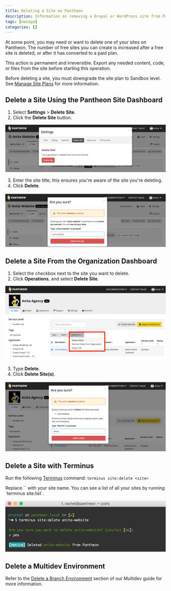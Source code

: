 ```yaml
---
title: Deleting a Site on Pantheon
description: Information on removing a Drupal or WordPress site from Pantheon.
tags: [manage]
categories: []
---
```

At some point, you may need or want to delete one of your sites on Pantheon. The number of free sites you can create is increased after a free site is deleted, or after it has converted to a paid plan.

<Alert title="Warning" type="danger">
This action is permanent and irreversible. Export any needed content, code, or files from the site before starting this operation.

Before deleting a site, you must downgrade the site plan to Sandbox level. See [Manage Site Plans](/docs/site-plan/) for more information.
</Alert>

## Delete a Site Using the Pantheon Site Dashboard
1. Select **Settings** > **Delete Site**.
2. Click the **Delete Site** button.

  ![Site Dashboard Operations Delete Site](/source/docs/assets/images/dashboard/delete-site.png)

3. Enter the site title; this ensures you're aware of the site you're deleting.
4. Click **Delete**.

  ![Site Dashboard Operations Delete Site Confirm](/source/docs/assets/images/dashboard/delete-site-confirm.png)

## Delete a Site From the Organization Dashboard

1. Select the checkbox next to the site you want to delete.
2. Click **Operations**, and select **Delete Site**.

  ![Organization Dashboard Operations Delete Site](/source/docs/assets/images/dashboard/org-delete-site.png)

3. Type **Delete**.
4. Click **Delete Site(s)**.

  ![Organization Dashboard Operations Delete Site Confirm](/source/docs/assets/images/dashboard/org-delete-site-confirm.png)


## Delete a Site with Terminus
Run the following [Terminus](/docs/terminus/) command:
`terminus site:delete <site>`

<Alert title="Note" type="info">
Replace `<site>` with your site name. You can see a list of all your sites by running `terminus site:list`.
</Alert>

  ![Delete Site via Terminus](/source/docs/assets/images/delete-site-terminus.png)

## Delete a Multidev Environment
Refer to the [Delete a Branch Environment](/docs/multidev#delete-a-branch-environment) section of our Multidev guide for more information.
